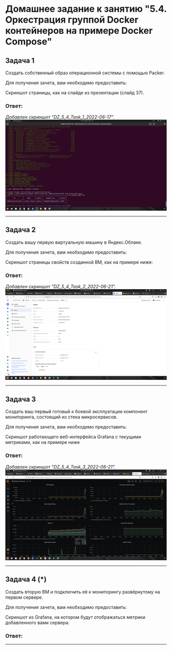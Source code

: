 # Домашнее задание к занятию "5.4. Оркестрация группой Docker контейнеров на примере Docker Compose"

## Задача 1 
Создать собственный образ операционной системы с помощью Packer.

Для получения зачета, вам необходимо предоставить:

Скриншот страницы, как на слайде из презентации (слайд 37).

### Ответ:

*Добавлен скриншот "DZ_5_4_Task_1_2022-06-17".*
![](https://github.com/zeninivan/devops-netology/blob/main/virt-screenshots/DZ_5_4_Task_1_2022-06-17.png)

---

## Задача 2
Создать вашу первую виртуальную машину в Яндекс.Облаке.

Для получения зачета, вам необходимо предоставить:

Скриншот страницы свойств созданной ВМ, как на примере ниже:

### Ответ:

*Добавлен скриншот "DZ_5_4_Task_2_2022-06-21".*
![](https://github.com/zeninivan/devops-netology/blob/main/virt-screenshots/DZ_5_4_Task_2_2022-06-21.png)

---

## Задача 3

Создать ваш первый готовый к боевой эксплуатации компонент мониторинга, состоящий из стека микросервисов.

Для получения зачета, вам необходимо предоставить:

Скриншот работающего веб-интерфейса Grafana с текущими метриками, как на примере ниже

### Ответ:

*Добавлен скриншот "DZ_5_4_Task_3_2022-06-21".*
![](https://github.com/zeninivan/devops-netology/blob/main/virt-screenshots/DZ_5_4_Task_3_2022-06-21.png)

---

## Задача 4 (*)
Создать вторую ВМ и подключить её к мониторингу развёрнутому на первом сервере.

Для получения зачета, вам необходимо предоставить:

Скриншот из Grafana, на котором будут отображаться метрики добавленного вами сервера.

### Ответ:

---